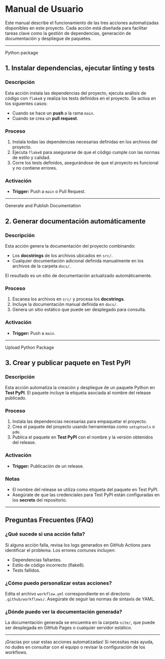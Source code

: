 # Manual de Usuario

Este manual describe el funcionamiento de las tres acciones automatizadas disponibles en este proyecto.
Cada acción está diseñada para facilitar tareas clave como la gestión de dependencias, generación de documentación y despliegue de paquetes.

---

Python package
## 1. **Instalar dependencias, ejecutar linting y tests**

### Descripción
Esta acción instala las dependencias del proyecto, ejecuta análisis de código con `flake8` y realiza los tests definidos en el proyecto.
Se activa en los siguientes casos:
- Cuando se hace un **push** a la rama `main`.
- Cuando se crea un **pull request**.

### Proceso
1. Instala todas las dependencias necesarias definidas en los archivos del proyecto.
2. Ejecuta `flake8` para asegurarse de que el código cumple con las normas de estilo y calidad.
3. Corre los tests definidos, asegurándose de que el proyecto es funcional y no contiene errores.

### Activación
- **Trigger:** Push a `main` o Pull Request.

---

Generate and Publish Documentation
## 2. **Generar documentación automáticamente**

### Descripción
Esta acción genera la documentación del proyecto combinando:
- Los **docstrings** de los archivos ubicados en `src/`.
- Cualquier documentación adicional definida manualmente en los archivos de la carpeta `docs/`.

El resultado es un sitio de documentación actualizado automáticamente.

### Proceso
1. Escanea los archivos en `src/` y procesa los **docstrings**.
2. Incluye la documentación manual definida en `docs/`.
3. Genera un sitio estático que puede ser desplegado para consulta.

### Activación
- **Trigger:** Push a `main`.

---

Upload Python Package
## 3. **Crear y publicar paquete en Test PyPI**

### Descripción
Esta acción automatiza la creación y despliegue de un paquete Python en **Test PyPI**. El paquete incluye la etiqueta asociada al nombre del release publicado.

### Proceso
1. Instala las dependencias necesarias para empaquetar el proyecto.
2. Crea el paquete del proyecto usando herramientas como `setuptools` o `pdm`.
3. Publica el paquete en **Test PyPI** con el nombre y la versión obtenidos del release.

### Activación
- **Trigger:** Publicación de un release.

### Notas
- El nombre del release se utiliza como etiqueta del paquete en Test PyPI.
- Asegúrate de que las credenciales para Test PyPI están configuradas en los **secrets** del repositorio.

---

## Preguntas Frecuentes (FAQ)

### ¿Qué sucede si una acción falla?
Si alguna acción falla, revisa los logs generados en GitHub Actions para identificar el problema. Los errores comunes incluyen:
- Dependencias faltantes.
- Estilo de código incorrecto (flake8).
- Tests fallidos.

### ¿Cómo puedo personalizar estas acciones?
Edita el archivo `workflow.yml` correspondiente en el directorio `.github/workflows/`. Asegúrate de seguir las normas de sintaxis de YAML.

### ¿Dónde puedo ver la documentación generada?
La documentación generada se encuentra en la carpeta `site/`, que puede ser desplegada en GitHub Pages o cualquier servidor estático.

---

¡Gracias por usar estas acciones automatizadas! Si necesitas más ayuda, no dudes en consultar con el equipo o revisar la configuración de los workflows.

